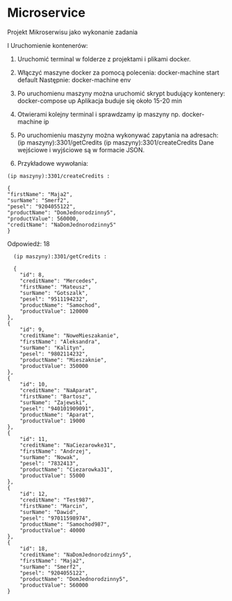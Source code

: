 # Microservice
Projekt Mikroserwisu jako wykonanie zadania

I Uruchomienie kontenerów:
  1. Uruchomić terminal w folderze z projektami i plikami docker. 
  
  2. Włączyć maszyne docker za pomocą polecenia:
      docker-machine start default
    Następnie: 
      docker-machine env
      
  3. Po uruchomienu maszyny można uruchomić skrypt budujący kontenery:
      docker-compose up
      Aplikacja buduje się około 15-20 min
      
  4. Otwierami kolejny terminal i sprawdzamy ip maszyny np.
      docker-machine ip
      
  5. Po uruchomieniu maszyny można wykonywać zapytania na adresach:
      (ip maszyny):3301/getCredits 
      (ip maszyny):3301/createCredits
      Dane wejściowe i wyjściowe są w formacie JSON.
      
  6. Przykładowe wywołania:
  
    (ip maszyny):3301/createCredits :

  	{
	"firstName": "Maja2",
	"surName": "Smerf2",
	"pesel": "9204055122",
	"productName": "DomJednorodzinny5",
	"productValue": 560000,
	"creditName": "NaDomJednorodzinny5"
  	}
  
  Odpowiedź: 18
  
      (ip maszyny):3301/getCredits :
      
      {
        "id": 8,
        "creditName": "Mercedes",
        "firstName": "Mateusz",
        "surName": "Gotszalk",
        "pesel": "9511194232",
        "productName": "Samochod",
        "productValue": 120000
    },
    {
        "id": 9,
        "creditName": "NoweMieszakanie",
        "firstName": "Aleksandra",
        "surName": "Kalityn",
        "pesel": "9802114232",
        "productName": "Mieszaknie",
        "productValue": 350000
    },
    {
        "id": 10,
        "creditName": "NaAparat",
        "firstName": "Bartosz",
        "surName": "Zajewski",
        "pesel": "940101909091",
        "productName": "Aparat",
        "productValue": 19000
    },
    {
        "id": 11,
        "creditName": "NaCiezarowke31",
        "firstName": "Andrzej",
        "surName": "Nowak",
        "pesel": "7832413",
        "productName": "Ciezarowka31",
        "productValue": 55000
    },
    {
        "id": 12,
        "creditName": "Test987",
        "firstName": "Marcin",
        "surName": "Dawid",
        "pesel": "97011598974",
        "productName": "Samochod987",
        "productValue": 40000
    },
    {
        "id": 18,
        "creditName": "NaDomJednorodzinny5",
        "firstName": "Maja2",
        "surName": "Smerf2",
        "pesel": "9204055122",
        "productName": "DomJednorodzinny5",
        "productValue": 560000
    }

